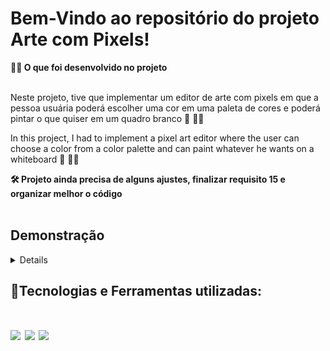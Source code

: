 # Bem-Vindo ao repositório do projeto Arte com Pixels!

<summary><strong>🧑‍💻 O que foi desenvolvido no projeto</strong></summary><br />

Neste projeto, tive que implementar um editor de arte com pixels em que a pessoa usuária poderá escolher uma cor em uma paleta de cores e poderá pintar o que quiser em um quadro branco 🎨 🧑‍🎨

In this project, I had to implement a pixel art editor where the user can choose a color from a color palette and can paint whatever he wants on a whiteboard 🎨 🧑‍🎨

<summary><strong>🛠 Projeto ainda precisa de alguns ajustes, finalizar requisito 15 e organizar melhor o código</strong></summary><br />

## Demonstração

<details>

<div align="center">
<img src="https://user-images.githubusercontent.com/120792207/220179689-d060b558-d61e-498f-97cc-0bb3bf70740f.png" width="640px"/>
</div>

</details>

## 🚀Tecnologias e Ferramentas utilizadas:
<h1 align='left'>
<img src="https://img.shields.io/badge/HTML5-E34F26?style=for-the-badge&logo=html5&logoColor=white" />
<img src="https://img.shields.io/badge/CSS3-1572B6?style=for-the-badge&logo=css3&logoColor=white" />
<img src="https://img.shields.io/badge/JavaScript-F7DF1E?style=for-the-badge&logo=javascript&logoColor=black" />
</h1>
